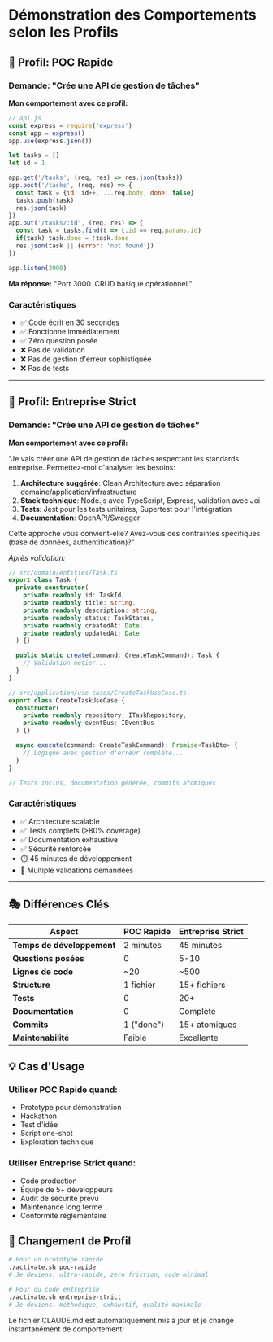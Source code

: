 # Démonstration des Comportements selon les Profils

## 🚀 Profil: POC Rapide

### Demande: "Crée une API de gestion de tâches"

**Mon comportement avec ce profil:**
```javascript
// api.js
const express = require('express')
const app = express()
app.use(express.json())

let tasks = []
let id = 1

app.get('/tasks', (req, res) => res.json(tasks))
app.post('/tasks', (req, res) => {
  const task = {id: id++, ...req.body, done: false}
  tasks.push(task)
  res.json(task)
})
app.put('/tasks/:id', (req, res) => {
  const task = tasks.find(t => t.id == req.params.id)
  if(task) task.done = !task.done
  res.json(task || {error: 'not found'})
})

app.listen(3000)
```
**Ma réponse:** "Port 3000. CRUD basique opérationnel."

### Caractéristiques
- ✅ Code écrit en 30 secondes
- ✅ Fonctionne immédiatement
- ✅ Zéro question posée
- ❌ Pas de validation
- ❌ Pas de gestion d'erreur sophistiquée
- ❌ Pas de tests

---

## 🏢 Profil: Entreprise Strict

### Demande: "Crée une API de gestion de tâches"

**Mon comportement avec ce profil:**

"Je vais créer une API de gestion de tâches respectant les standards entreprise. Permettez-moi d'analyser les besoins:

1. **Architecture suggérée**: Clean Architecture avec séparation domaine/application/infrastructure
2. **Stack technique**: Node.js avec TypeScript, Express, validation avec Joi
3. **Tests**: Jest pour les tests unitaires, Supertest pour l'intégration
4. **Documentation**: OpenAPI/Swagger

Cette approche vous convient-elle? Avez-vous des contraintes spécifiques (base de données, authentification)?"

*Après validation:*

```typescript
// src/domain/entities/Task.ts
export class Task {
  private constructor(
    private readonly id: TaskId,
    private readonly title: string,
    private readonly description: string,
    private readonly status: TaskStatus,
    private readonly createdAt: Date,
    private readonly updatedAt: Date
  ) {}

  public static create(command: CreateTaskCommand): Task {
    // Validation métier...
  }
}

// src/application/use-cases/CreateTaskUseCase.ts
export class CreateTaskUseCase {
  constructor(
    private readonly repository: ITaskRepository,
    private readonly eventBus: IEventBus
  ) {}

  async execute(command: CreateTaskCommand): Promise<TaskDto> {
    // Logique avec gestion d'erreur complète...
  }
}

// Tests inclus, documentation générée, commits atomiques
```

### Caractéristiques
- ✅ Architecture scalable
- ✅ Tests complets (>80% coverage)
- ✅ Documentation exhaustive
- ✅ Sécurité renforcée
- ⏱️ 45 minutes de développement
- 💬 Multiple validations demandées

---

## 🎭 Différences Clés

| Aspect | POC Rapide | Entreprise Strict |
|--------|------------|-------------------|
| **Temps de développement** | 2 minutes | 45 minutes |
| **Questions posées** | 0 | 5-10 |
| **Lignes de code** | ~20 | ~500 |
| **Structure** | 1 fichier | 15+ fichiers |
| **Tests** | 0 | 20+ |
| **Documentation** | 0 | Complète |
| **Commits** | 1 ("done") | 15+ atomiques |
| **Maintenabilité** | Faible | Excellente |

## 💡 Cas d'Usage

### Utiliser POC Rapide quand:
- Prototype pour démonstration
- Hackathon
- Test d'idée
- Script one-shot
- Exploration technique

### Utiliser Entreprise Strict quand:
- Code production
- Équipe de 5+ développeurs
- Audit de sécurité prévu
- Maintenance long terme
- Conformité réglementaire

## 🔄 Changement de Profil

```bash
# Pour un prototype rapide
./activate.sh poc-rapide
# Je deviens: ultra-rapide, zero friction, code minimal

# Pour du code entreprise
./activate.sh entreprise-strict  
# Je deviens: méthodique, exhaustif, qualité maximale
```

Le fichier CLAUDE.md est automatiquement mis à jour et je change instantanément de comportement!
